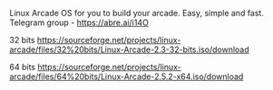 Linux Arcade
OS for you to build your arcade. Easy, simple and fast.
Telegram group - https://abre.ai/i14O

32 bits
https://sourceforge.net/projects/linux-arcade/files/32%20bits/Linux-Arcade-2.3-32-bits.iso/download

64 bits
https://sourceforge.net/projects/linux-arcade/files/64%20bits/Linux-Arcade-2.5.2-x64.iso/download
